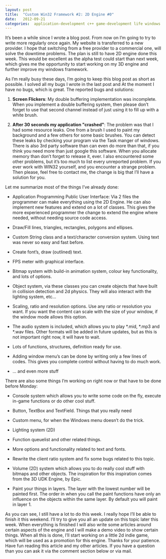 ```yaml
---
layout: post
title:  "Custom Win32 Framework #2: 2D Engine #0"
date:   2012-09-21
categories:  application-development c++ game-development life windows wordpress
---
```


It’s been a while since I wrote a blog post. From now on I’m going to try to write more regularly once again. My website is transferred to a new provider. I hope that switching from a free provider to a commercial one, will solve the downtime problems. The plan is still to have 2D engine done this week. This would be excellent as the alpha test could start than next week, which gives me the opportunity to start working on my 3D engine and further improve my windows framework.

As I’m really busy these days, I’m going to keep this blog post as short as possible. I solved all my bugs I wrote in the last post and At the moment I have no bugs, which is great. The reported bugs and solutions:

1. **Screen Flickers**: My double buffering implementation was incomplete. When you implement a double buffering system, then please don’t forget to use that second channel instead of just using it to fill up with a white brush.

1. **After 30 seconds my application "crashed"**: The problem was that I had some resource leaks. One from a brush I used to paint my background and a few others for some basic brushes. You can detect these leaks by checking your program via the Task manger of windows. There is also 3rd party software than can even do more than that, if you think you need more than just google this software. When you allocate memory than don’t forget to release it, ever.
I also encountered some other problems, but it’s too much to list every unreported problem. If you ever work with WIN32 yourself, and you encounter a strange problem. Then please, feel free to contact me, the change is big that I’ll have a solution for you.

Let me summarize most of the things I’ve already done:

+ Application Programming Public User Interface: Via 2 files the programmer can make everything using the 2D Engine. He can also implement new features and extend on a lot of classes. This gives the more experienced programmer the change to extend the engine where needed, without needing source code access.

+ Draw/Fill lines, triangles, rectangles, polygons and ellipses.

+ Custom String class and a text/character conversion system. Using text was never so easy and fast before.

+ Create font’s, draw (outlined) text.

+ FPS meter with graphical interface.

+ Bitmap system with build-in animation system, colour key functionality, and lots of options.

+ Object system, via these classes you can create objects that have built in collision detection and 2d physics. They will also interact with the lighting system, etc…

+ Scaling, ratio and resolution options. Use any ratio or resolution you want. If you want the content can scale with the size of your window, if the window mode allows this option.

+ The audio system is included, which allows you to play *.mid, *.mp3 and *.wav files. Other formats will be added in future updates, but as this is not important right now, it will have to wait.

+ Lots of functions, structures, definition ready for use.

+ Adding window menu’s can be done by writing only a few lines of codes. This gives you complete control without having to do much work.

+ ... and even more stuff

There are also some things I’m working on right now or that have to be done before Monday:

+ Console system which allows you to write some code on the fly, execute in-game functions or do other cool stuff.

+ Button, TextBox and TextField. Things that you really need

+ Custom menu, for when the Windows menu doesn’t do the trick.

+ Lighting system (2D)

+ Function queuelist and other related things.

+ More options and functionality related to text and fonts.

+ Rewrite the client ratio system and fix some bugs related to this topic.

+ Volume (2D) system which allows you to do really cool stuff with bitmaps and other objects. The inspiration for this inspiration comes from the 3D UDK Engine, by Epic.

+ Paint your things in layers. The layer with the lowest number will be painted first. The  order in when you call the paint functions have only an influence on the objects within the same layer. By default you will paint in layer 1.

As you can see, I still have a lot to do this week. I really hope I’ll be able to finish it this weekend. I’ll try to give you all an update on this topic later this week. When everything is finished I will also write some articles around certain aspects of the engine and I will make a demo video to show certain things. When all this is done, I’ll start working on a little 2d indie game, which will be used as a promotion for this engine. Thanks for your patience. Have fun reading this article and my other articles. If you have a question than you can ask it via the comment section below or via mail.
